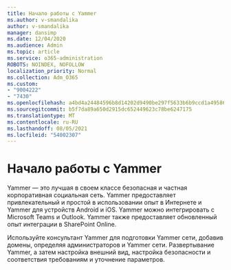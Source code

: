 ```yaml
---
title: Начало работы с Yammer
ms.author: v-smandalika
author: v-smandalika
manager: dansimp
ms.date: 12/04/2020
ms.audience: Admin
ms.topic: article
ms.service: o365-administration
ROBOTS: NOINDEX, NOFOLLOW
localization_priority: Normal
ms.collection: Adm_O365
ms.custom:
- "9004222"
- "7430"
ms.openlocfilehash: a4bd4a24484596b8d14202d9490be297f5633b6b9ccd1a4958673b49752f77c7
ms.sourcegitcommit: b5f7da89a650d2915dc652449623c78be6247175
ms.translationtype: MT
ms.contentlocale: ru-RU
ms.lasthandoff: 08/05/2021
ms.locfileid: "54002307"
---
```

# <a name="get-started-with-yammer"></a>Начало работы с Yammer

Yammer — это лучшая в своем классе безопасная и частная корпоративная социальная сеть. Yammer предоставляет привлекательный и простой в использовании опыт в Интернете и Yammer для устройств Android и iOS. Yammer можно интегрировать с Microsoft Teams и Outlook. Yammer также предоставляет обновленный опыт интеграции в SharePoint Online.

Используйте консультант Yammer для подготовки Yammer сети, добавив домены, определяя администраторов и Yammer сети. Развертывание Yammer, а затем настройка внешний вид, настройка безопасности и соответствия требованиям и уточнение параметров.